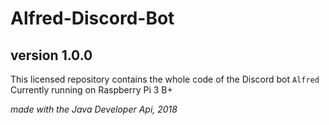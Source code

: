 # Alfred-Discord-Bot
## version 1.0.0
This licensed repository contains the whole code of the Discord bot ```Alfred```
Currently running on Raspberry Pi 3 B+

_made with the Java Developer Api, 2018_
